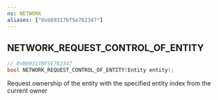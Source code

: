 ```yaml
---
ns: NETWORK
aliases: ["0xb69317bf5e782347"]
---
```

## NETWORK_REQUEST_CONTROL_OF_ENTITY

```c
// 0xB69317BF5E782347
bool NETWORK_REQUEST_CONTROL_OF_ENTITY(Entity entity);
```

Request ownership of the entity with the specified entity index from the current owner

